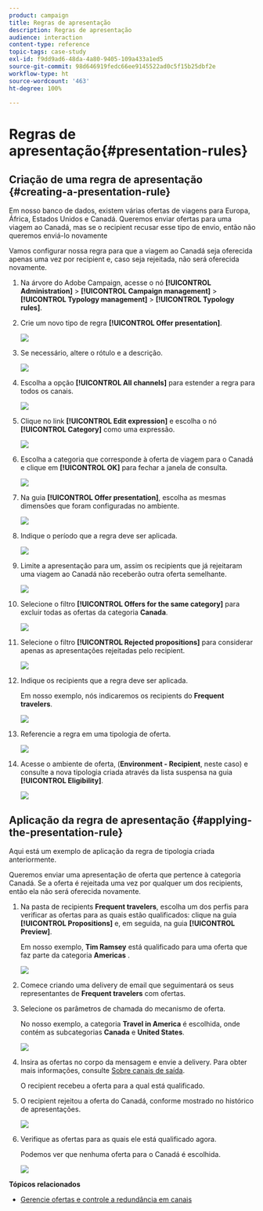 ```yaml
---
product: campaign
title: Regras de apresentação
description: Regras de apresentação
audience: interaction
content-type: reference
topic-tags: case-study
exl-id: f9dd9ad6-48da-4a80-9405-109a433a1ed5
source-git-commit: 98d646919fedc66ee9145522ad0c5f15b25dbf2e
workflow-type: ht
source-wordcount: '463'
ht-degree: 100%

---
```


# Regras de apresentação{#presentation-rules}

## Criação de uma regra de apresentação {#creating-a-presentation-rule}

Em nosso banco de dados, existem várias ofertas de viagens para Europa, África, Estados Unidos e Canadá. Queremos enviar ofertas para uma viagem ao Canadá, mas se o recipient recusar esse tipo de envio, então não queremos enviá-lo novamente

Vamos configurar nossa regra para que a viagem ao Canadá seja oferecida apenas uma vez por recipient e, caso seja rejeitada, não será oferecida novamente.

1. Na árvore do Adobe Campaign, acesse o nó **[!UICONTROL Administration]** > **[!UICONTROL Campaign management]** > **[!UICONTROL Typology management]** > **[!UICONTROL Typology rules]**.
1. Crie um novo tipo de regra **[!UICONTROL Offer presentation]**.

   ![](assets/offer_typology_example_001.png)

1. Se necessário, altere o rótulo e a descrição.

   ![](assets/offer_typology_example_002.png)

1. Escolha a opção **[!UICONTROL All channels]** para estender a regra para todos os canais.

   ![](assets/offer_typology_example_003.png)

1. Clique no link **[!UICONTROL Edit expression]** e escolha o nó **[!UICONTROL Category]** como uma expressão.

   ![](assets/offer_typology_example_004.png)

1. Escolha a categoria que corresponde à oferta de viagem para o Canadá e clique em **[!UICONTROL OK]** para fechar a janela de consulta.

   ![](assets/offer_typology_example_005.png)

1. Na guia **[!UICONTROL Offer presentation]**, escolha as mesmas dimensões que foram configuradas no ambiente.

   ![](assets/offer_typology_example_006.png)

1. Indique o período que a regra deve ser aplicada.

   ![](assets/offer_typology_example_007.png)

1. Limite a apresentação para um, assim os recipients que já rejeitaram uma viagem ao Canadá não receberão outra oferta semelhante.

   ![](assets/offer_typology_example_008.png)

1. Selecione o filtro **[!UICONTROL Offers for the same category]** para excluir todas as ofertas da categoria **Canada**.

   ![](assets/offer_typology_example_020.png)

1. Selecione o filtro **[!UICONTROL Rejected propositions]** para considerar apenas as apresentações rejeitadas pelo recipient.

   ![](assets/offer_typology_example_021.png)

1. Indique os recipients que a regra deve ser aplicada.

   Em nosso exemplo, nós indicaremos os recipients do **Frequent travelers**.

   ![](assets/offer_typology_example_009.png)

1. Referencie a regra em uma tipologia de oferta.

   ![](assets/offer_typology_example_013.png)

1. Acesse o ambiente de oferta, (**Environment - Recipient**, neste caso) e consulte a nova tipologia criada através da lista suspensa na guia **[!UICONTROL Eligibility]**.

   ![](assets/offer_typology_example_014.png)

## Aplicação da regra de apresentação {#applying-the-presentation-rule}

Aqui está um exemplo de aplicação da regra de tipologia criada anteriormente.

Queremos enviar uma apresentação de oferta que pertence à categoria Canadá. Se a oferta é rejeitada uma vez por qualquer um dos recipients, então ela não será oferecida novamente.

1. Na pasta de recipients **Frequent travelers**, escolha um dos perfis para verificar as ofertas para as quais estão qualificados: clique na guia **[!UICONTROL Propositions]** e, em seguida, na guia **[!UICONTROL Preview]**.

   Em nosso exemplo, **Tim Ramsey** está qualificado para uma oferta que faz parte da categoria **Americas** .

   ![](assets/offer_typology_example_015.png)

1. Comece criando uma delivery de email que seguimentará os seus representantes de **Frequent travelers** com ofertas.
1. Selecione os parâmetros de chamada do mecanismo de oferta.

   No nosso exemplo, a categoria **Travel in America** é escolhida, onde contém as subcategorias **Canada** e **United States**.

   ![](assets/offer_typology_example_016.png)

1. Insira as ofertas no corpo da mensagem e envie a delivery. Para obter mais informações, consulte [Sobre canais de saída](../../interaction/using/about-outbound-channels.md).

   O recipient recebeu a oferta para a qual está qualificado.

1. O recipient rejeitou a oferta do Canadá, conforme mostrado no histórico de apresentações.

   ![](assets/offer_typology_example_018.png)

1. Verifique as ofertas para as quais ele está qualificado agora.

   Podemos ver que nenhuma oferta para o Canadá é escolhida.

   ![](assets/offer_typology_example_019.png)

**Tópicos relacionados**

* [Gerencie ofertas e controle a redundância em canais](https://helpx.adobe.com/br/campaign/kb/simplifying-campaign-management-acc.html#Manageoffersandcontrolredundancyacrosschannels)
